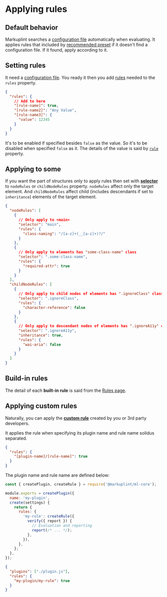 # Applying rules

## Default behavior

Markuplint searches a [configuration file](/docs/configuration) automatically when evaluating. It applies rules that included by [recommended preset](./presets) if it doesn't find a configuration file. If it found, apply according to it.

## Setting rules

It need a [configuration file](/docs/configuration). You ready it then you add [rules](/docs/rules) needed to the `rules` property.

```json class=config
{
  "rules": {
    // Add to here
    "[rule-name]": true,
    "[rule-name2]": "Any Value",
    "[rule-name3]": {
      "value": 12345
    }
  }
}
```

It's to be enabled if specified besides `false` as the value. So it's to be disabled when specified `false` as it. The details of the value is said by [`rule`](/docs/configuration/properties#rules) property.

## Applying to some

If you want the part of structures only to apply rules then set with [**selector**](./selectors) to `nodeRules` or `childNodeRules` property.
`nodeRules` affect only the target element. And `childNodeRules` affect child (includes descendants if set to `inheritance`) elements of the target element.

```json class=config
{
  "nodeRules": [
    {
      // Only apply to <main>
      "selector": "main",
      "rules": {
        "class-naming": "/[a-z]+(__[a-z]+)?/"
      }
    },
    {
      // Only apply to elements has "some-class-name" class
      "selector": ".some-class-name",
      "rules": {
        "required-attr": true
      }
    }
  ],
  "childNodeRules": [
    {
      // Only apply to child nodes of elements has ".ignoreClass" class
      "selector": ".ignoreClass",
      "rules": {
        "character-reference": false
      }
    },
    {
      // Only apply to descendant nodes of elements has ".ignoreA11y" class
      "selector": ".ignoreA11y",
      "inheritance": true,
      "rules": {
        "wai-aria": false
      }
    }
  ]
}
```

## Build-in rules

The detail of each **built-in rule** is said from the [Rules page](/docs/rules/).

## Applying custom rules

Naturally, you can apply the [**custom rule**](./custom-rule) created by you or 3rd party developers.

It applies the rule when specifying its plugin name and rule name solidus separated.

```json class=config
{
  "rules": {
    "[plugin-name]/[rule-name]": true
  }
}
```

The plugin name and rule name are defined below:

```js title="./plugin.js"
const { createPlugin, createRule } = require('@markuplint/ml-core');

module.exports = createPlugin({
  name: 'my-plugin',
  create(settings) {
    return {
      rules: {
        'my-rule': createRule({
          verify({ report }) {
            // Evaluation and reporting
            report(/* ... */);
          },
        }),
      },
    };
  },
});
```

```json class=config
{
  "plugins": ["./plugin.js"],
  "rules": {
    "my-plugin/my-rule": true
  }
}
```
